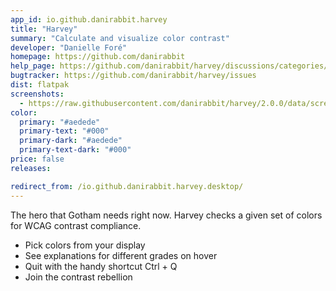 ```yaml
---
app_id: io.github.danirabbit.harvey
title: "Harvey"
summary: "Calculate and visualize color contrast"
developer: "Danielle Foré"
homepage: https://github.com/danirabbit
help_page: https://github.com/danirabbit/harvey/discussions/categories/q-a
bugtracker: https://github.com/danirabbit/harvey/issues
dist: flatpak
screenshots:
  - https://raw.githubusercontent.com/danirabbit/harvey/2.0.0/data/screenshot.png
color:
  primary: "#aedede"
  primary-text: "#000"
  primary-dark: "#aedede"
  primary-text-dark: "#000"
price: false
releases:

redirect_from: /io.github.danirabbit.harvey.desktop/
---
```


<p>The hero that Gotham needs right now. Harvey checks a given set of colors for WCAG contrast compliance.</p>
<ul>
<li>Pick colors from your display</li>
<li>See explanations for different grades on hover</li>
<li>Quit with the handy shortcut Ctrl + Q</li>
<li>Join the contrast rebellion</li>
</ul>